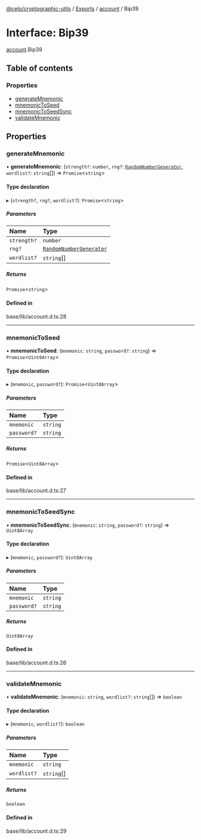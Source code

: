 [@celo/cryptographic-utils](../README.md) / [Exports](../modules.md) / [account](../modules/account.md) / Bip39

# Interface: Bip39

[account](../modules/account.md).Bip39

## Table of contents

### Properties

- [generateMnemonic](account.Bip39.md#generatemnemonic)
- [mnemonicToSeed](account.Bip39.md#mnemonictoseed)
- [mnemonicToSeedSync](account.Bip39.md#mnemonictoseedsync)
- [validateMnemonic](account.Bip39.md#validatemnemonic)

## Properties

### generateMnemonic

• **generateMnemonic**: (`strength?`: `number`, `rng?`: [`RandomNumberGenerator`](../modules/account.md#randomnumbergenerator), `wordlist?`: `string`[]) => `Promise`\<`string`\>

#### Type declaration

▸ (`strength?`, `rng?`, `wordlist?`): `Promise`\<`string`\>

##### Parameters

| Name | Type |
| :------ | :------ |
| `strength?` | `number` |
| `rng?` | [`RandomNumberGenerator`](../modules/account.md#randomnumbergenerator) |
| `wordlist?` | `string`[] |

##### Returns

`Promise`\<`string`\>

#### Defined in

base/lib/account.d.ts:28

___

### mnemonicToSeed

• **mnemonicToSeed**: (`mnemonic`: `string`, `password?`: `string`) => `Promise`\<`Uint8Array`\>

#### Type declaration

▸ (`mnemonic`, `password?`): `Promise`\<`Uint8Array`\>

##### Parameters

| Name | Type |
| :------ | :------ |
| `mnemonic` | `string` |
| `password?` | `string` |

##### Returns

`Promise`\<`Uint8Array`\>

#### Defined in

base/lib/account.d.ts:27

___

### mnemonicToSeedSync

• **mnemonicToSeedSync**: (`mnemonic`: `string`, `password?`: `string`) => `Uint8Array`

#### Type declaration

▸ (`mnemonic`, `password?`): `Uint8Array`

##### Parameters

| Name | Type |
| :------ | :------ |
| `mnemonic` | `string` |
| `password?` | `string` |

##### Returns

`Uint8Array`

#### Defined in

base/lib/account.d.ts:26

___

### validateMnemonic

• **validateMnemonic**: (`mnemonic`: `string`, `wordlist?`: `string`[]) => `boolean`

#### Type declaration

▸ (`mnemonic`, `wordlist?`): `boolean`

##### Parameters

| Name | Type |
| :------ | :------ |
| `mnemonic` | `string` |
| `wordlist?` | `string`[] |

##### Returns

`boolean`

#### Defined in

base/lib/account.d.ts:29
